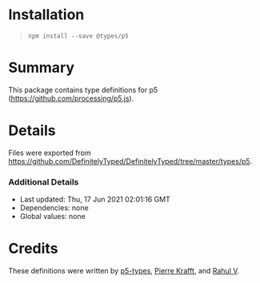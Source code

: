 # Installation
> `npm install --save @types/p5`

# Summary
This package contains type definitions for p5 (https://github.com/processing/p5.js).

# Details
Files were exported from https://github.com/DefinitelyTyped/DefinitelyTyped/tree/master/types/p5.

### Additional Details
 * Last updated: Thu, 17 Jun 2021 02:01:16 GMT
 * Dependencies: none
 * Global values: none

# Credits
These definitions were written by [p5-types](https://github.com/p5-types), [Pierre Krafft](https://github.com/Zalastax), and [Rahul V](https://github.com/rahulv4667).
